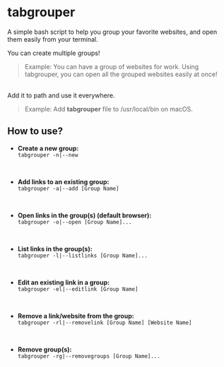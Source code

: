 
# tabgrouper
A simple bash script to help you group your favorite websites, and open them easily from your terminal.

You can create multiple groups!
> Example: You can have a group of websites for work. Using tabgrouper, you can open all the grouped websites easily at once!

&nbsp;  
Add it to path and use it everywhere.
> Example: Add **tabgrouper** file to /usr/local/bin on macOS.

<h2> How to use? </h2>

<ul>
 <li><strong>Create a new group:</strong></li>
 <code>tabgrouper -n|--new </code>
 <p>&nbsp;</p>
 <li><strong>Add links to an existing group:</strong></li>
 <code>tabgrouper -a|--add [Group Name]</code>
 <p>&nbsp;</p>
 <li><strong>Open links in the group(s) (default browser):</strong></li>
 <code>tabgrouper -o|--open [Group Name]...</code>
  <p>&nbsp;</p>
 <li><strong>List links in the group(s):</strong></li>
 <code>tabgrouper -l|--listlinks [Group Name]...</code>
  <p>&nbsp;</p>
 <li><strong>Edit an existing link in a group:</strong></li>
 <code>tabgrouper -el|--editlink [Group Name]</code>
  <p>&nbsp;</p>
 <li><strong>Remove a link/website from the group:</strong></li>
 <code>tabgrouper -rl|--removelink [Group Name] [Website Name]</code>
  <p>&nbsp;</p>
 <li><strong>Remove group(s):</strong></li>
 <code>tabgrouper -rg|--removegroups [Group Name]...</code>
 </ul>
